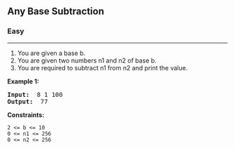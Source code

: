 ## Any Base Subtraction

### Easy
***

1. You are given a base b.
2. You are given two numbers n1 and n2 of base b.
3. You are required to subtract n1 from n2 and print the value.

**Example 1:**
<pre>
<b>Input: </b> 8 1 100
<b>Output: </b> 77
</pre>

**Constraints:**
```
2 <= b <= 10
0 <= n1 <= 256
0 <= n2 <= 256
```
